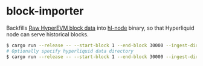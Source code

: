 # block-importer

Backfills [Raw HyperEVM block data](https://hyperliquid.gitbook.io/hyperliquid-docs/for-developers/hyperevm/raw-hyperevm-block-data) into [hl-node](https://github.com/hyperliquid-dex/node) binary, so that Hyperliquid node can serve historical blocks.

```sh
$ cargo run --release -- --start-block 1 --end-block 30000 --ingest-dir ~/evm-blocks
# Optionally specify hyperliquid data directory
$ cargo run --release -- --start-block 1 --end-block 30000 --ingest-dir ~/evm-blocks --db-dir $HOME/hl
```
